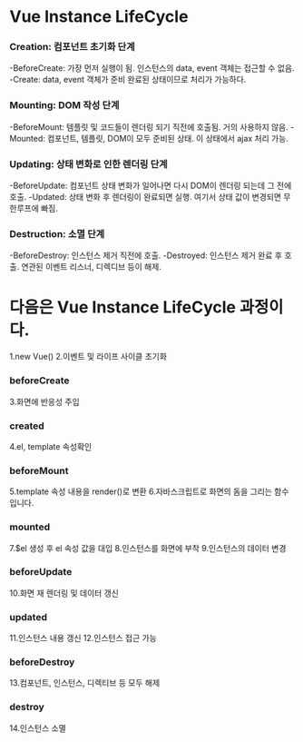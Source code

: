 # Vue Instance LifeCycle

### Creation: 컴포넌트 초기화 단계
-BeforeCreate: 가장 먼저 실행이 됨. 인스턴스의 data, event 객체는 접근할 수 없음.
-Create: data, event 객체가 준비 완료된 상태이므로 처리가 가능하다.

### Mounting: DOM 작성 단계
-BeforeMount: 템플릿 및 코드들이 렌더링 되기 직전에 호출됨. 거의 사용하지 않음.
-Mounted: 컴포넌트, 템플릿, DOM이 모두 준비된 상태. 이 상태에서 ajax 처리 가능.

### Updating: 상태 변화로 인한 렌더링 단계
-BeforeUpdate: 컴포넌트 상태 변화가 일어나면 다시 DOM이 렌더링 되는데 그 전에 호출.
-Updated: 상태 변화 후 렌더링이 완료되면 실행. 여기서 상태 값이 변경되면 무한루프에 빠짐.

### Destruction: 소멸 단계
-BeforeDestroy: 인스턴스 제거 직전에 호출.
-Destroyed: 인스턴스 제거 완료 후 호출. 연관된 이벤트 리스너, 디렉디브 등이 해제.

# 다음은 Vue Instance LifeCycle 과정이다.
1.new Vue()
2.이벤트 및 라이프 사이클 초기화

### beforeCreate
3.화면에 반응성 주입

### created
4.el, template 속성확인

### beforeMount
5.template 속성 내용을 render()로 변환
6.자바스크립트로 화면의 돔을 그리는 함수입니다.

### mounted
7.$el 생성 후 el 속성 값을 대입
8.인스턴스를 화면에 부착
9.인스턴스의 데이터 변경

### beforeUpdate
10.화면 재 렌더링 및 데이터 갱신

### updated
11.인스턴스 내용 갱신
12.인스턴스 접근 가능

### beforeDestroy
13.컴포넌트, 인스턴스, 디렉티브 등 모두 해제

### destroy
14.인스턴스 소멸